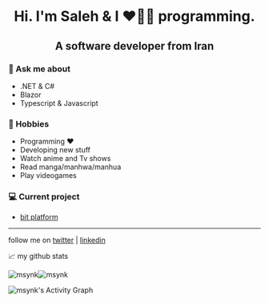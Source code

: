 <h1 align="center">Hi. I'm Saleh & I ❤️💖💓 programming.</h1>
<h2 align="center">A software developer from Iran</h2>

### 💬 Ask me about
- .NET & C#
- Blazor
- Typescript & Javascript

### 📅 Hobbies
- Programming ❤️
- Developing new stuff
- Watch anime and Tv shows
- Read manga/manhwa/manhua
- Play videogames

### 💻 Current project
- [bit platform](https://github.com/bitfoundation/bitplatform)

---

follow me on [twitter](https://twitter.com/SalehYusefnejad) | [linkedin](https://www.linkedin.com/in/msynk/)

📈 my github stats

<img src="https://github-readme-stats.vercel.app/api?username=msynk&layout=compact&theme=buefy&hide_border=true" alt="msynk" /><img src="https://github-readme-stats.vercel.app/api/top-langs/?username=msynk&layout=compact&theme=buefy&hide_border=true" alt="msynk" /></p>
<img src="https://denvercoder1-activity-graph.herokuapp.com/graph/?username=msynk&bg_color=FFFFFF&color=000000&line=F85D7F&point=000000&hide_border=true" alt="msynk's Activity Graph"/>
